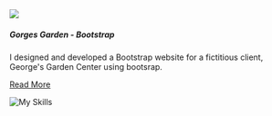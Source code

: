 <section class="tile">

<div class="project-img-container">
<img class="project-img responsive" src="assets/gorgesgarden.png">
</div>


##### Gorges Garden - Bootstrap

I designed and developed a Bootstrap website for a fictitious client, George's Garden Center using bootsrap.

[Read More](./portfolio/gorgesgarden)

![My Skills](https://skillicons.dev/icons?i=html,css,bootstrap)

</section>
